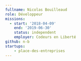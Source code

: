 ```yaml
---
fullname: Nicolas Bouilleaud
role: Développeur
missions:
  - start: '2018-04-09'
    end: '2019-06-30'
    status: independent
    employer: Codeurs en Liberté
github: n-b
startups:
    - place-des-entreprises
---
```

